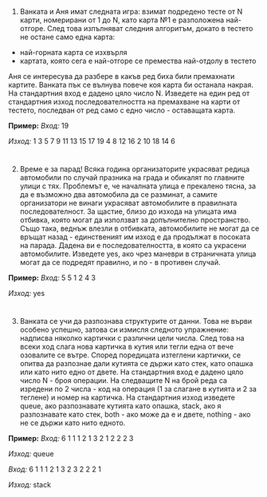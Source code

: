 1. Ванката и Аня имат следната игра: взимат подредено тесте от N карти, номерирани от 1 до N, като карта №1 е разположена най-отгоре. След това изпълняват следния алгоритъм, докато в тестето не остане само една карта:
- най-горната карта се изхвърля
- картата, която сега е най-отгоре се премества най-отдолу в тестето

Аня се интересува да разбере в какъв ред биха били премахнати картите. Ванката пък се вълнува повече коя карта би останала накрая.
На стандартния вход е дадено цяло число N. Изведете на един ред от стандартния изход последователността на премахване на карти от тестето, последван от ред само с едно число - оставащата карта.

**Пример:**
*Вход:*
19

*Изход:*
1 3 5 7 9 11 13 15 17 19 4 8 12 16 2 10 18 14
6


#
2. Време е за парад! Всяка година организаторите украсяват редица автомобили по случай празника на града и обикалят по главните улици с тях.
    Проблемът е, че началната улица е прекалено тясна, за да е възможно два автомобила да се разминат, а самите организатори не винаги украсяват автомобилите в правилната последователност. За щастие, близо до изхода на улицата има отбивка, която могат да използват за допълнително пространство. Също така, веднъж влезли в отбивката, автомобилите не могат да се връщат назад - единственият им изход е да продължат в посоката на парада.
    Дадена ви е последователността, в която са украсени автомобилите. Изведете yes, ако чрез маневри в страничната улица могат да се подредят правилно, и no - в противен случай.

**Пример:**
*Вход:*
5
5 1 2 4 3

*Изход:*
yes


#
3. Ванката се учи да разпознава структурите от данни. Това не върви особено успешно, затова си измисля следното упражнение: надписва няколко картички с различни цели числа. След това на всеки ход слага нова картичка в кутия или тегли една от вече озовалите се вътре. Според поредицата изтеглени картички, се опитва да разпознае дали кутията се държи като стек, като опашка или като нито едно от двете. 
    На стандартния вход е дадено цяло число N - броя операции. На следващите N на брой реда са изредени по 2 числа - код на операция (1 за слагане в кутията и 2 за теглене) и номер на картичка. 
На стандартния изход изведете queue, ако разпознавате кутията като опашка, stack, ако я разпознавате като стек, both - ако може да е и двете, nothing - ако не се държи като нито едното.

**Пример:**
*Вход:*
6
1 1
1 2
1 3
2 1
2 2
2 3

*Изход:*
queue


*Вход:*
6
1 1
1 2
1 3
2 3
2 2
2 1

*Изход:*
stack



